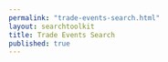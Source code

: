 ```yaml
---
permalink: "trade-events-search.html"
layout: searchtoolkit
title: Trade Events Search 
published: true
---
```





<html>
<head>
<title>Trade Events Search</title>
</head>
<body>

<script src="javascripts/trade-events-list-script.js" type="text/javascript"></script>
<div id="trade-events-list-container"></div>

</body>
</html>
